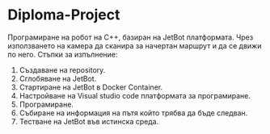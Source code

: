 # Diploma-Project
Програмиране на робот на C++, базиран на JetBot платформата. Чрез използването на камера да сканира за начертан маршрут и да се движи по него.
Стъпки за изпълнение:
1. Създаване на repository.
2. Сглобяване на JetBot.
3. Стартиране на JetBot в Docker Container.
4. Настройване на Visual studio code платформата за програмиране.
5. Програмиране.
6. Събиране на информация на пътя който трябва да бъде следван.
7. Тестване на JetBot във истинска среда.
